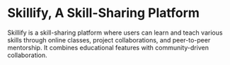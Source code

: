 # Skillify, A Skill-Sharing Platform
Skillify is a skill-sharing platform where users can learn and teach various skills through online classes, project collaborations, and peer-to-peer mentorship. It combines educational features with community-driven collaboration.
